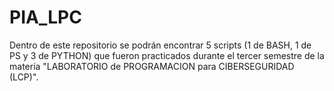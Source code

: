 # PIA_LPC
Dentro de este repositorio se podrán encontrar 5 scripts (1 de BASH, 1 de PS y 3 de PYTHON) que fueron practicados durante el tercer semestre de la materia "LABORATORIO de PROGRAMACION para CIBERSEGURIDAD (LCP)".
